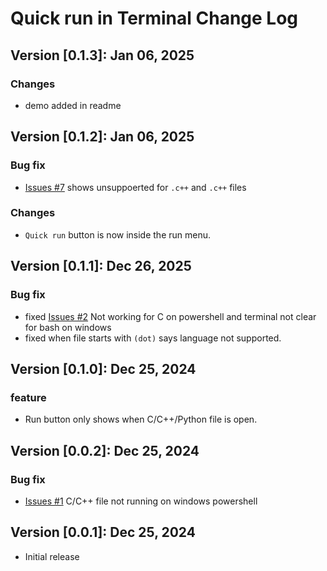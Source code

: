 # Quick run in Terminal Change Log

## Version [0.1.3]: Jan 06, 2025

### Changes

- demo added in readme

## Version [0.1.2]: Jan 06, 2025

### Bug fix

- [Issues #7](https://github.com/AbrarShakhi/quick-run-in-terminal/issues/7) shows unsuppoerted for `.c++` and `.c++` files

### Changes

- `Quick run` button is now inside the run menu.

## Version [0.1.1]: Dec 26, 2025

### Bug fix

- fixed [Issues #2](https://github.com/abrarshakhi/quick-run-in-terminal/issues/2) Not working for C on powershell and terminal not clear for bash on windows
- fixed when file starts with `(dot)` says language not supported.

## Version [0.1.0]: Dec 25, 2024

### feature

- Run button only shows when C/C++/Python file is open.

## Version [0.0.2]: Dec 25, 2024

### Bug fix

- [Issues #1](https://github.com/abrarshakhi/quick-run-in-terminal/issues/1) C/C++ file not running on windows powershell

## Version [0.0.1]: Dec 25, 2024

- Initial release
